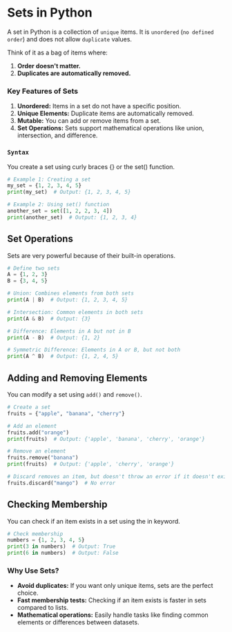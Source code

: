 # Sets in Python

A set in Python is a collection of `unique` items. It is `unordered` (`no defined order`) and does not allow `duplicate` values.

Think of it as a bag of items where:

1. **Order doesn't matter.**
2. **Duplicates are automatically removed.**

### Key Features of Sets

1. **Unordered:** Items in a set do not have a specific position.
2. **Unique Elements:** Duplicate items are automatically removed.
3. **Mutable:** You can add or remove items from a set.
4. **Set Operations:** Sets support mathematical operations like union, intersection, and difference.

### `Syntax`

You create a set using curly braces {} or the set() function.

```python
# Example 1: Creating a set
my_set = {1, 2, 3, 4, 5}
print(my_set)  # Output: {1, 2, 3, 4, 5}

# Example 2: Using set() function
another_set = set([1, 2, 2, 3, 4])
print(another_set)  # Output: {1, 2, 3, 4}
```

## **Set Operations**

Sets are very powerful because of their built-in operations.

```python
# Define two sets
A = {1, 2, 3}
B = {3, 4, 5}

# Union: Combines elements from both sets
print(A | B)  # Output: {1, 2, 3, 4, 5}

# Intersection: Common elements in both sets
print(A & B)  # Output: {3}

# Difference: Elements in A but not in B
print(A - B)  # Output: {1, 2}

# Symmetric Difference: Elements in A or B, but not both
print(A ^ B)  # Output: {1, 2, 4, 5}
```

## **Adding and Removing Elements**

You can modify a set using `add()` and `remove()`.

```python
# Create a set
fruits = {"apple", "banana", "cherry"}

# Add an element
fruits.add("orange")
print(fruits)  # Output: {'apple', 'banana', 'cherry', 'orange'}

# Remove an element
fruits.remove("banana")
print(fruits)  # Output: {'apple', 'cherry', 'orange'}

# Discard removes an item, but doesn't throw an error if it doesn't exist
fruits.discard("mango")  # No error
```

## Checking Membership

You can check if an item exists in a set using the in keyword.

```python
# Check membership
numbers = {1, 2, 3, 4, 5}
print(3 in numbers)  # Output: True
print(6 in numbers)  # Output: False
```

### **Why Use Sets?**

- **Avoid duplicates:** If you want only unique items, sets are the perfect choice.
- **Fast membership tests:** Checking if an item exists is faster in sets compared to lists.
- **Mathematical operations:** Easily handle tasks like finding common elements or differences between datasets.
